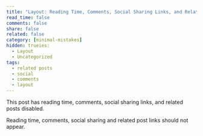 ```yaml
---
title: "Layout: Reading Time, Comments, Social Sharing Links, and Related Posts Disabled"
read_time: false
comments: false
share: false
related: false
category: [minimal-mistakes]
hidden: trueies:
  - Layout
  - Uncategorized
tags:
  - related posts
  - social
  - comments
  - layout
---
```


This post has reading time, comments, social sharing links, and related posts disabled.

Reading time, comments, social sharing and related post links should not appear.
<!--stackedit_data:
eyJoaXN0b3J5IjpbLTM2MTIzMDYxMCwtMTY4NTY2MzczNV19
-->